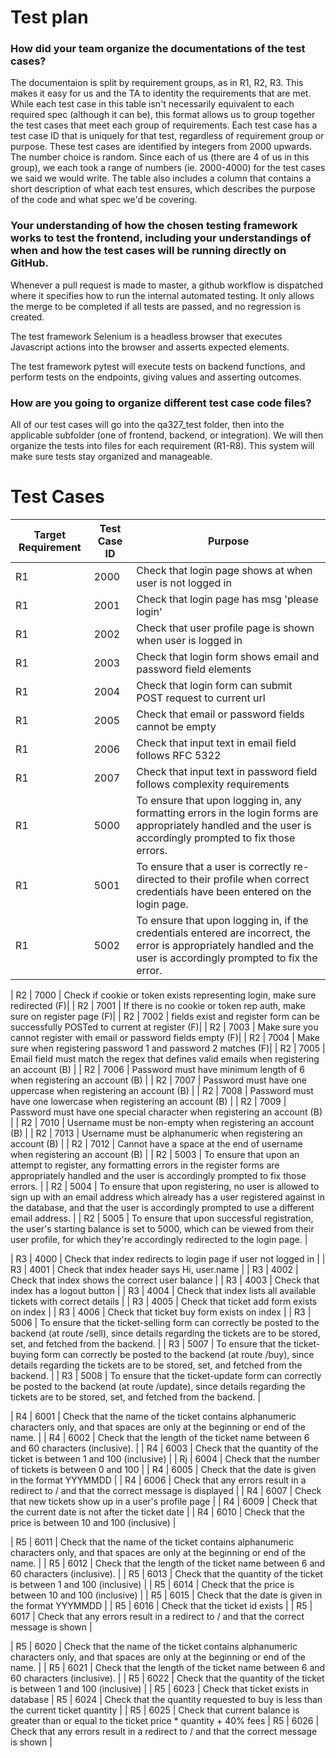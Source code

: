 # Test plan

### How did your team organize the documentations of the test cases?
 

The documentaion is split by requirement groups, as in R1, R2, R3. This makes it easy for us and the TA to identity the requirements that are met. While each test case in this table isn't necessarily equivalent to each required spec (although it can be), this format allows us to group together the test cases that meet each group of requirements. Each test case has a test case ID that is uniquely for that test, regardless of requirement group or purpose. These test cases are identified by integers from 2000 upwards. The number choice is random. Since each of us (there are 4 of us in this group), we each took a range of numbers (ie. 2000-4000) for the test cases we said we would write. The table also includes a column that contains a short description of what each test ensures, which describes the purpose of the code and what spec we'd be covering.
 


### Your understanding of how the chosen testing framework works to test the frontend, including your understandings of when and how the test cases will be running directly on GitHub.

Whenever a pull request is made to master, a github workflow is dispatched where it specifies how to run the internal automated testing. It only allows the merge to be completed if all tests are passed, and no regression is created.

The test framework Selenium is a headless browser that executes Javascript actions into the browser and asserts expected elements.

The test framework pytest will execute tests on backend functions, and perform tests on the endpoints, giving values and asserting outcomes.


### How are you going to organize different test case code files?

All of our test cases will go into the qa327_test folder, then into the applicable subfolder (one of frontend, backend, or integration). We will then organize the tests into files for each requirement (R1-R8). This system will make sure tests stay organized and manageable.


# Test Cases

| Target Requirement | Test Case ID | Purpose |
|--------------------|--------------|---------|
| R1 | 2000 | Check that login page shows at when user is not logged in |
| R1 | 2001 | Check that login page has msg 'please login' |
| R1 | 2002 | Check that user profile page is shown when user is logged in |
| R1 | 2003 | Check that login form shows email and password field elements |
| R1 | 2004 | Check that login form can submit POST request to current url |
| R1 | 2005 | Check that email or password fields cannot be empty |
| R1 | 2006 | Check that input text in email field follows RFC 5322 |
| R1 | 2007 | Check that input text in password field follows complexity requirements
| R1 | 5000 | To ensure that upon logging in, any formatting errors in  the login forms are appropriately handled and the user is accordingly  prompted to fix those errors. |
| R1 | 5001 | To ensure that a user is correctly re-directed to their profile when correct  credentials have been entered on the login page. |
| R1 | 5002 | To ensure that upon logging in, if the credentials entered are incorrect, the error is appropriately handled and the user is accordingly prompted to fix the error. |

| R2 | 7000 | Check if cookie or token exists representing login, make sure redirected (F)|
| R2 | 7001 | If there is no cookie or token rep auth, make sure on register page (F)| 
| R2 | 7002 | fields exist and register form can be successfully POSTed to current at register (F)|
| R2 | 7003 | Make sure you cannot register with email or password fields empty (F)|
| R2 | 7004 | Make sure when registering password 1 and password 2 matches (F)|
| R2 | 7005 | Email field must match the regex that defines valid emails when registering an account (B) |
| R2 | 7006 | Password must have minimum length of 6 when registering an account (B) |
| R2 | 7007 | Password must have one uppercase when registering an account (B) |
| R2 | 7008 | Password must have one lowercase when registering an account (B) |
| R2 | 7009 | Password must have one special character when registering an account (B) |
| R2 | 7010 | Username must be non-empty when registering an account (B) |
| R2 | 7013 | Username must be alphanumeric when registering an account (B) |
| R2 | 7012 | Cannot have a space at the end of username  when registering an account (B) |
| R2 | 5003 | To ensure that upon an attempt to register, any formatting errors in the register forms are appropriately handled and the user is accordingly prompted to fix those errors. |
| R2 | 5004 | To ensure that upon registering, no user is allowed to sign up with an email address  which already has a user registered against in the database, and that the user is accordingly  prompted to use a different email address. |
| R2 | 5005 | To ensure that upon successful registration, the user's starting balance is set to 5000, which can be viewed from their user profile, for which they're accordingly redirected to the login page. |

| R3 | 4000 | Check that index redirects to login page if user not logged in |
| R3 | 4001 | Check that index header says Hi, user.name |
| R3 | 4002 | Check that index shows the correct user balance |
| R3 | 4003 | Check that index has a logout button |
| R3 | 4004 | Check that index lists all available tickets with correct details |
| R3 | 4005 | Check that ticket add form exists on index |
| R3 | 4006 | Check that ticket buy form exists on index |
| R3 | 5006 | To ensure that the ticket-selling form can correctly be posted to the backend (at route /sell), since details regarding the tickets are to be stored, set, and fetched from the backend. |
| R3 | 5007 | To ensure that the ticket-buying form can correctly be posted to the backend (at route /buy), since details regarding the tickets are to be stored, set, and fetched from the backend. |
| R3 | 5008 | To ensure that the ticket-update form can correctly be posted to the backend (at route /update), since details regarding the tickets are to be stored, set, and fetched from the backend. |

| R4 | 6001 | Check that the name of the ticket contains alphanumeric characters only, and that spaces are only at the beginning or end of the name. |
| R4 | 6002 | Check that the length of the ticket name between 6 and 60 characters (inclusive). |
| R4 | 6003 | Check that the quantity of the ticket is between 1 and 100 (inclusive) |
| Rj | 6004 | Check that the number of tickets is between 0 and 100 |
| R4 | 6005 | Check that the date is given in the format YYYMMDD |
| R4 | 6006 | Check that any errors result in a redirect to / and that the correct message is displayed |
| R4 | 6007 | Check that new tickets show up in a user's profile page |
| R4 | 6009 | Check that the current date is not after the ticket date |
| R4 | 6010 | Check that the price is between 10 and 100 (inclusive) |

| R5 | 6011 | Check that the name of the ticket contains alphanumeric characters only, and that spaces are only at the beginning or end of the name. |
| R5 | 6012 | Check that the length of the ticket name between 6 and 60 characters (inclusive). |
| R5 | 6013 | Check that the quantity of the ticket is between 1 and 100 (inclusive) |
| R5 | 6014 | Check that the price is between 10 and 100 (inclusive) |
| R5 | 6015 | Check that the date is given in the format YYYMMDD |
| R5 | 6016 | Check that the ticket id exists |
| R5 | 6017 | Check that any errors result in a redirect to / and that the correct message is shown |

| R5 | 6020 | Check that the name of the ticket contains alphanumeric characters only, and that spaces are only at the beginning or end of the name. |
| R5 | 6021 | Check that the length of the ticket name between 6 and 60 characters (inclusive). |
| R5 | 6022 | Check that the quantity of the ticket is between 1 and 100 (inclusive) |
| R5 | 6023 | Check that ticket exists in database
| R5 | 6024 | Check that the quantity requested to buy is less than the current ticket quantity |
| R5 | 6025 | Check that current balance is greater than or equal to the ticket price * quantity + 40% fees 
| R5 | 6026 | Check that any errors result in a redirect to / and that the correct message is shown |
